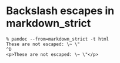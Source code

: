 # Backslash escapes in markdown_strict

```
% pandoc --from=markdown_strict -t html
These are not escaped: \~ \"
^D
<p>These are not escaped: \~ \"</p>
```
